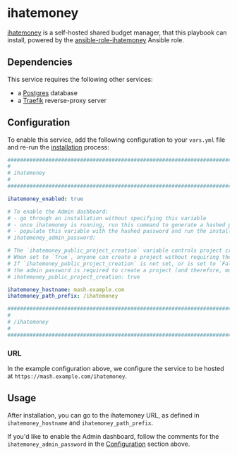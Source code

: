 <!--
SPDX-FileCopyrightText: 2025 MASH project contributors

SPDX-License-Identifier: AGPL-3.0-or-later
-->

# ihatemoney

[ihatemoney](https://github.com/spiral-project/ihatemoney) is a self-hosted shared budget manager, that this playbook can install, powered by the [ansible-role-ihatemoney](https://github.com/IUCCA/ansible-role-ihatemoney) Ansible role.


## Dependencies

This service requires the following other services:
- a [Postgres](postgres.md) database
- a [Traefik](traefik.md) reverse-proxy server


## Configuration

To enable this service, add the following configuration to your `vars.yml` file and re-run the [installation](../installing.md) process:

```yaml
########################################################################
#                                                                      #
# ihatemoney                                                           #
#                                                                      #
########################################################################

ihatemoney_enabled: true

# To enable the Admin dashboard:
# - go through an installation without specifying this variable
# - once ihatemoney is running, run this command to generate a hashed password: `docker exec -it mash-ihatemoney ihatemoney generate_password_hash`
# - populate this variable with the hashed password and run the installation process again
# ihatemoney_admin_password:

# The `ihatemoney_public_project_creation` variable controls project creation access.
# When set to `True`, anyone can create a project without requiring the admin password.
# If `ihatemoney_public_project_creation` is not set, or is set to `False`,
# the admin password is required to create a project (and therefore, must be defined above).
# ihatemoney_public_project_creation: true

ihatemoney_hostname: mash.example.com
ihatemoney_path_prefix: /ihatemoney

########################################################################
#                                                                      #
# /ihatemoney                                                          #
#                                                                      #
########################################################################
```

### URL

In the example configuration above, we configure the service to be hosted at `https://mash.example.com/ihatemoney`.

## Usage

After installation, you can go to the ihatemoney URL, as defined in `ihatemoney_hostname` and `ihatemoney_path_prefix`.

If you'd like to enable the Admin dashboard, follow the comments for the `ihatemoney_admin_password` in the [Configuration](#configuration) section above.
